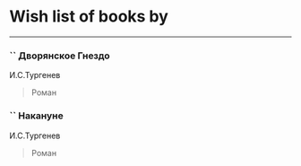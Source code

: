 # Wish list of books by [](http://vk.com/id637513702)
---

### `` Дворянское Гнездо
И.С.Тургенев
> Роман

### `` Накануне
И.С.Тургенев
> Роман

